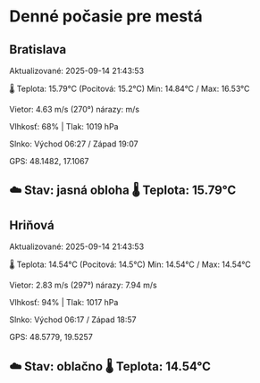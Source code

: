 ﻿# Denné počasie pre mestá

## Bratislava
Aktualizované: 2025-09-14 21:43:53

🌡️ Teplota: 15.79°C 
(Pocitová: 15.2°C)
Min: 14.84°C / Max: 16.53°C

Vietor: 4.63 m/s    (270°) 
nárazy:  m/s

Vlhkosť: 68% | Tlak: 1019 hPa

Slnko: Východ 06:27 / Západ 19:07

GPS: 48.1482, 17.1067

☁️ Stav: jasná obloha        🌡️ Teplota: 15.79°C
---

## Hriňová
Aktualizované: 2025-09-14 21:43:53

🌡️ Teplota: 14.54°C 
(Pocitová: 14.5°C)
Min: 14.54°C / Max: 14.54°C

Vietor: 2.83 m/s (297°)
nárazy: 7.94 m/s

Vlhkosť: 94% | Tlak: 1017 hPa

Slnko: Východ 06:17 / Západ 18:57

GPS: 48.5779, 19.5257

☁️ Stav: oblačno        🌡️ Teplota: 14.54°C
---
